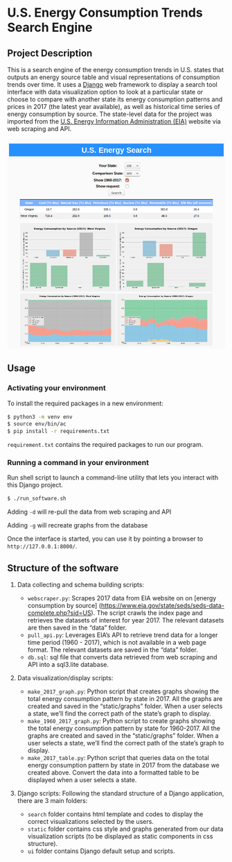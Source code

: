 # U.S. Energy Consumption Trends Search Engine

## Project Description
This is a search engine of the energy consumption trends in U.S. states that outputs an energy source table and visual representations of consumption trends over time. It uses a [Django](https://www.djangoproject.com/) web framework to display a search tool interface with data visualization option to look at a particular state or choose to compare with another state its energy consumption patterns and prices in 2017 (the latest year available), as well as historical time series of energy consumption by source. The state-level data for the project was imported from the [U.S. Energy Information Administration (EIA)](https://www.eia.gov/) website via web scraping and API. 

![alt-text](image/django_interface.png)


## Usage

### Activating your environment

To install the required packages in a new environment:
```bash
$ python3 -m venv env
$ source env/bin/ac
$ pip install -r requirements.txt
```
`requirement.txt` contains the required packages to run our program.


### Running a command in your environment

Run shell script to launch a command-line utility that lets you interact with this Django project. 
```bash
$ ./run_software.sh
```
Adding `-d` will re-pull the data from web scraping and API

Adding `-g` will recreate graphs from the database

Once the interface is started, you can use it by pointing a browser to `http://127.0.0.1:8000/`.


## Structure of the software

1. Data collecting and schema building scripts:
    - `webscraper.py`: Scrapes 2017 data from EIA website on on [energy consumption by source] (https://www.eia.gov/state/seds/seds-data-complete.php?sid=US). The script crawls the index page and retrieves the datasets of interest for year 2017. The relevant datasets are then saved in the “data” folder.
    - `pull_api.py`: Leverages EIA’s API to retrieve trend data for a longer time period (1960 - 2017), which is not available in a web page format. The relevant datasets are saved in the “data” folder.
    - `db.sql`: sql file that converts data retrieved from web scraping and API into a sql3.lite database.

2. Data visualization/display scripts:
    - `make_2017_graph.py`: Python script that creates graphs showing the total energy consumption pattern by state in 2017. All the graphs are created and saved in the “static/graphs” folder. When a user selects a state, we’ll find the correct path of the state’s graph to display.
    - `make_1960_2017_graph.py`: Python script to create graphs showing the total energy consumption pattern by state for 1960-2017. All the graphs are created and saved in the “static/graphs” folder. When a user selects a state, we’ll find the correct path of the state’s graph to display.
    - `make_2017_table.py`: Python script that queries data on the total energy consumption pattern by state in 2017 from the database we created above. Convert the data into a formatted table to be displayed when a user selects a state.

3. Django scripts: 
Following the standard structure of a Django application, there are 3 main folders:
    - `search` folder contains html template and codes to display the correct visualizations selected by the users.
    - `static` folder contains css style and graphs generated from our data visualization scripts (to be displayed as static components in css structure).
    - `ui` folder contains Django default setup and scripts.

